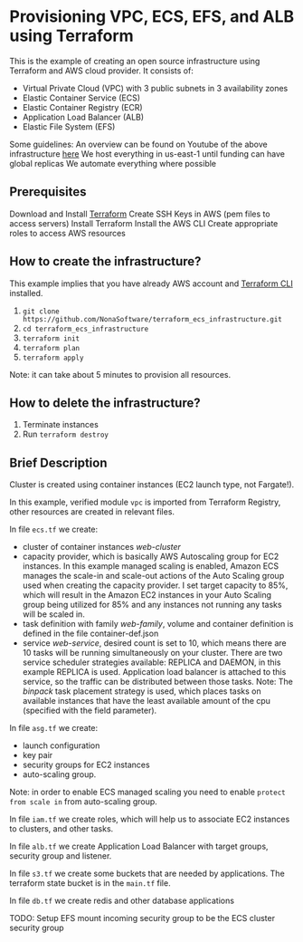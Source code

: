 # Provisioning VPC, ECS, EFS, and ALB using Terraform


This is the example of creating an open source infrastructure using Terraform and AWS cloud provider. It consists of:
- Virtual Private Cloud (VPC) with 3 public subnets in 3 availability zones
- Elastic Container Service (ECS)
- Elastic Container Registry (ECR)
- Application Load Balancer (ALB)
- Elastic File System (EFS)


Some guidelines:
An overview can be found on Youtube of the above infrastructure [here](https://youtu.be/Ky7sph6fBtM?t=881)
We host everything in us-east-1 until funding can have global replicas
We automate everything where possible

## Prerequisites
Download and Install [Terraform](https://www.terraform.io/downloads)
Create SSH Keys in AWS (pem files to access servers)
Install Terraform
Install the AWS CLI
Create appropriate roles to access AWS resources
## How to create the infrastructure?
This example implies that you have already AWS account and [Terraform CLI](https://www.terraform.io/downloads) installed.
1. `git clone https://github.com/NonaSoftware/terraform_ecs_infrastructure.git`
2. `cd terraform_ecs_infrastructure`
3. `terraform init`
4. `terraform plan`
5. `terraform apply`

Note: it can take about 5 minutes to provision all resources.
## How to delete the infrastructure?
1. Terminate instances
2. Run `terraform destroy`

## Brief Description

Cluster is created using container instances (EC2 launch type, not Fargate!). 

In this example, verified module `vpc` is imported from Terraform Registry, other resources are created in relevant files.

In file `ecs.tf` we create:
  - cluster of container instances _web-cluster_
  - capacity provider, which is basically AWS Autoscaling group for EC2 instances. In this example managed scaling is enabled, Amazon ECS manages the scale-in and scale-out actions of the Auto Scaling group used when creating the capacity provider. I set target capacity to 85%, which will result in the Amazon EC2 instances in your Auto Scaling group being utilized for 85% and any instances not running any tasks will be scaled in.
  - task definition with family _web-family_, volume and container definition is defined in the file container-def.json
  - service _web-service_, desired count is set to 10, which means there are 10 tasks will be running simultaneously on your cluster. There are two service scheduler strategies available: REPLICA and DAEMON, in this example REPLICA is used. Application load balancer is attached to this service, so the traffic can be distributed between those tasks.
  Note: The _binpack_ task placement strategy is used, which places tasks on available instances that have the least available amount of the cpu (specified with the field parameter). 

In file `asg.tf` we create:
  - launch configuration
  - key pair
  - security groups for EC2 instances
  - auto-scaling group. 

Note: in order to enable ECS managed scaling you need to enable `protect from scale in` from auto-scaling group.

In file `iam.tf` we create roles, which will help us to associate EC2 instances to clusters, and other tasks.

In file `alb.tf` we create Application Load Balancer with target groups, security group and listener. 

In file `s3.tf` we create some buckets that are needed by applications. The terraform state bucket is in the `main.tf` file.


In file `db.tf` we create redis and other database applications

TODO: Setup EFS mount incoming security group to be the ECS cluster security group